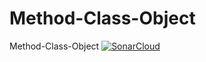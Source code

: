 # Method-Class-Object
Method-Class-Object
[![SonarCloud](https://sonarcloud.io/images/project_badges/sonarcloud-white.svg)](https://sonarcloud.io/dashboard?id=ufolog1368_Homework-Project-JavaGuru-course)
